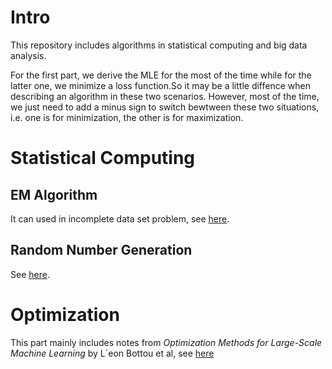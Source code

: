 # Intro

This repository includes algorithms in statistical computing and big data analysis.

For the first part, we derive the MLE for the most of the time while for the latter one, we minimize a loss function.So it may be a little diffence when describing an algorithm in these two scenarios. However, most of the time, we just need to add a minus sign to switch bewtween these two situations, i.e. one is for minimization, the other is for maximization.

# Statistical Computing

## EM Algorithm

It can used in incomplete data set problem, see [here](http://htmlpreview.github.io/?https://raw.githubusercontent.com/Kun73/Algorithm/master/EM/EM.html).

## Random Number Generation

See [here](http://htmlpreview.github.io/?https://raw.githubusercontent.com/Kun73/Algorithm/master/Random%20Number%20Generation/RNG.html). 

# Optimization
This part mainly includes notes from *Optimization Methods for Large-Scale Machine Learning* by L´eon Bottou et al, see [here](http://htmlpreview.github.io/?https://raw.githubusercontent.com/Kun73/Algorithm/master/Optimization%20Methods%20for%20Large-Scale%20Machine%20Learning/OPT.html)
